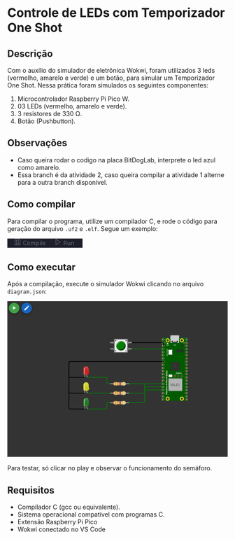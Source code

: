 ﻿# Controle de LEDs com Temporizador One Shot

## Descrição
Com o auxílio do simulador de eletrônica Wokwi, foram utilizados 3 leds (vermelho, amarelo e verde) e um botão, para simular um Temporizador One Shot. Nessa prática foram simulados os seguintes componentes:

1) Microcontrolador Raspberry Pi Pico W.
2) 03 LEDs (vermelho, amarelo e verde).
3) 3 resistores de 330 Ω. 
4) Botão (Pushbutton). 

## Observações
- Caso queira rodar o codigo na placa BitDogLab, interprete o led azul como amarelo.
- Essa branch é da atividade 2, caso queira compilar a atividade 1 alterne para a outra branch disponível.

## Como compilar
Para compilar o programa, utilize um compilador C, e rode o código para geração do arquivo `.uf2` e `.elf`. Segue um exemplo:

![botao compilador](photos_readme/compilador.png)

## Como executar
Após a compilação, execute o simulador Wokwi clicando no arquivo `diagram.json`:

![circuito](photos_readme/circuito.png)

Para testar, só clicar no play e observar o funcionamento do semáforo.

## Requisitos
- Compilador C (gcc ou equivalente).
- Sistema operacional compatível com programas C.
- Extensão Raspberry Pi Pico 
- Wokwi conectado no VS Code
